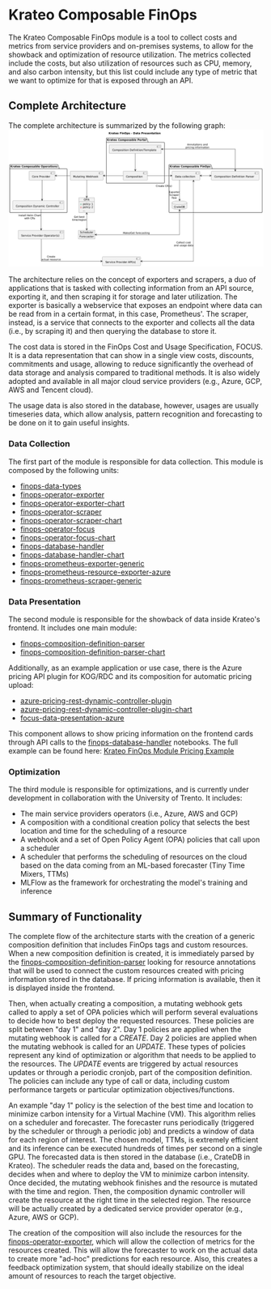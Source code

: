 # Krateo Composable FinOps
The Krateo Composable FinOps module is a tool to collect costs and metrics from service providers and on-premises systems, to allow for the showback and optimization of resource utilization. The metrics collected include the costs, but also utilization of resources such as CPU, memory, and also carbon intensity, but this list could include any type of metric that we want to optimize for that is exposed through an API.

## Complete Architecture
The complete architecture is summarized by the following graph:
![Krateo Composable FinOps Overview](/img/KCF-overview.png)

The architecture relies on the concept of exporters and scrapers, a duo of applications that is tasked with collecting information from an API source, exporting it, and then scraping it for storage and later utilization. The exporter is basically a webservice that exposes an endpoint where data can be read from in a certain format, in this case, Prometheus'. The scraper, instead, is a service that connects to the exporter and collects all the data (i.e., by scraping it) and then querying the database to store it.

The cost data is stored in the FinOps Cost and Usage Specification, FOCUS. It is a data representation that can show in a single view costs, discounts, commitments and usage, allowing to reduce significantly the overhead of data storage and analysis compared to traditional methods. It is also widely adopted and available in all major cloud service providers (e.g., Azure, GCP, AWS and Tencent cloud).

The usage data is also stored in the database, however, usages are usually timeseries data, which allow analysis, pattern recognition and forecasting to be done on it to gain useful insights.

### Data Collection
The first part of the module is responsible for data collection. This module is composed by the following units:
- [finops-data-types](https://github.com/krateoplatformops/finops-data-types)
- [finops-operator-exporter](https://github.com/krateoplatformops/finops-operator-exporter)
- [finops-operator-exporter-chart](https://github.com/krateoplatformops/finops-operator-exporter-chart)
- [finops-operator-scraper](https://github.com/krateoplatformops/finops-operator-scraper)
- [finops-operator-scraper-chart](https://github.com/krateoplatformops/finops-operator-scraper-chart)
- [finops-operator-focus](https://github.com/krateoplatformops/finops-operator-focus)
- [finops-operator-focus-chart](https://github.com/krateoplatformops/finops-operator-focus-chart)
- [finops-database-handler](https://github.com/krateoplatformops/finops-database-handler)
- [finops-database-handler-chart](https://github.com/krateoplatformops/finops-database-handler-chart)
- [finops-prometheus-exporter-generic](https://github.com/krateoplatformops/finops-prometheus-exporter-generic)
- [finops-prometheus-resource-exporter-azure](https://github.com/krateoplatformops/finops-prometheus-resource-exporter-azure)
- [finops-prometheus-scraper-generic](https://github.com/krateoplatformops/finops-prometheus-scraper-generic)

### Data Presentation
The second module is responsible for the showback of data inside Krateo's frontend. It includes one main module:
- [finops-composition-definition-parser](https://github.com/krateoplatformops/finops-composition-definition-parser)
- [finops-composition-definition-parser-chart](https://github.com/krateoplatformops/finops-composition-definition-parser-chart)

Additionally, as an example application or use case, there is the Azure pricing API plugin for KOG/RDC and its composition for automatic pricing upload:
- [azure-pricing-rest-dynamic-controller-plugin](https://github.com/krateoplatformops/azure-pricing-rest-dynamic-controller-plugin)
- [azure-pricing-rest-dynamic-controller-plugin-chart](https://github.com/krateoplatformops/azure-pricing-rest-dynamic-controller-plugin-chart)
- [focus-data-presentation-azure](https://github.com/krateoplatformops/focus-data-presentation-azure)

This component allows to show pricing information on the frontend cards through API calls to the [finops-database-handler](https://github.com/krateoplatformops/finops-database-handler) notebooks.
The full example can be found here: [Krateo FinOps Module Pricing Example](https://github.com/krateoplatformops/krateo-v2-template-finops-example-pricing-vm-azure)

### Optimization
The third module is responsible for optimizations, and is currently under development in collaboration with the University of Trento. It includes:
 - The main service providers operators (i.e., Azure, AWS and GCP)
 - A composition with a conditional creation policy that selects the best location and time for the scheduling of a resource
 - A webhook and a set of Open Policy Agent (OPA) policies that call upon a scheduler 
 - A scheduler that performs the scheduling of resources on the cloud based on the data coming from an ML-based forecaster (Tiny Time Mixers, TTMs)
 - MLFlow as the framework for orchestrating the model's training and inference

## Summary of Functionality
The complete flow of the architecture starts with the creation of a generic composition definition that includes FinOps tags and custom resources. When a new composition definition is created, it is immediately parsed by the [finops-composition-definition-parser](https://github.com/krateoplatformops/finops-composition-definition-parser) looking for resource annotations that will be used to connect the custom resources created with pricing information stored in the database. If pricing information is available, then it is displayed inside the frontend.

Then, when actually creating a composition, a mutating webhook gets called to apply a set of OPA policies which will perform several evaluations to decide how to best deploy the requested resources. These policies are split between "day 1" and "day 2". Day 1 policies are applied when the mutating webhook is called for a _CREATE_. Day 2 policies are applied when the mutating webhook is called for an _UPDATE_. These types of policies represent any kind of optimization or algorithm that needs to be applied to the resources. The _UPDATE_ events are triggered by actual resources updates or through a periodic cronjob, part of the composition definition. The policies can include any type of call or data, including custom performance targets or particular optimization objectives/functions.

An example "day 1" policy is the selection of the best time and location to minimize carbon intensity for a Virtual Machine (VM). This algorithm relies on a scheduler and forecaster. The forecaster runs periodically (triggered by the scheduler or through a periodic job) and predicts a window of data for each region of interest. The chosen model, TTMs, is extremely efficient and its inference can be executed hundreds of times per second on a single GPU. The forecasted data is then stored in the database (i.e., CrateDB in Krateo). The scheduler reads the data and, based on the forecasting, decides when and where to deploy the VM to minimize carbon intensity. Once decided, the mutating webhook finishes and the resource is mutated with the time and region. Then, the composition dynamic controller will create the resource at the right time in the selected region. The resource will be actually created by a dedicated service provider operator (e.g., Azure, AWS or GCP).

The creation of the composition will also include the resources for the [finops-operator-exporter](https://github.com/krateoplatformops/finops-operator-exporter), which will allow the collection of metrics for the resources created. This will allow the forecaster to work on the actual data to create more "ad-hoc" predictions for each resource. Also, this creates a feedback optimization system, that should ideally stabilize on the ideal amount of resources to reach the target objective.